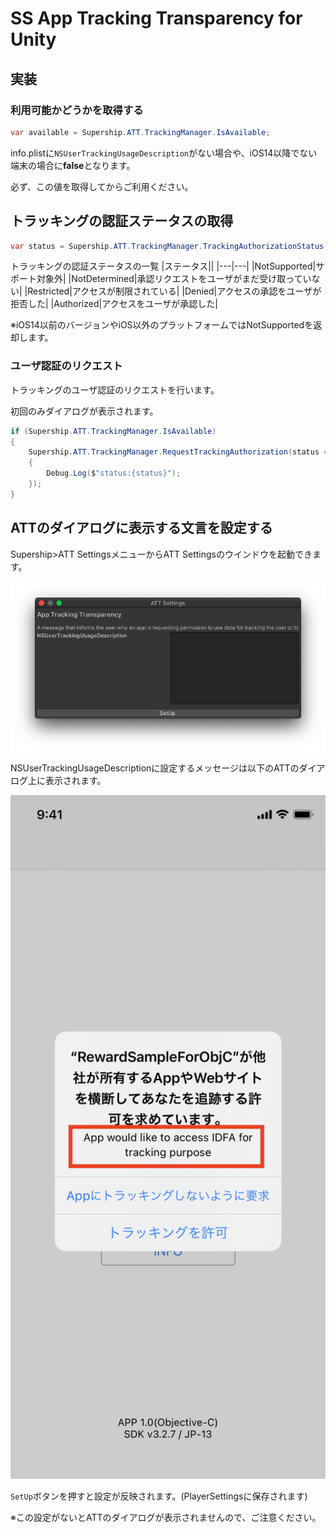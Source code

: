 # SS App Tracking Transparency for Unity
## 実装
### 利用可能かどうかを取得する
```cs
var available = Supership.ATT.TrackingManager.IsAvailable;
```
info.plistに`NSUserTrackingUsageDescription`がない場合や、iOS14以降でない端末の場合に**false**となります。

必ず、この値を取得してからご利用ください。

## トラッキングの認証ステータスの取得
```cs
var status = Supership.ATT.TrackingManager.TrackingAuthorizationStatus;
```

トラッキングの認証ステータスの一覧
|ステータス||
|---|---|
|NotSupported|サポート対象外|
|NotDetermined|承認リクエストをユーザがまだ受け取っていない|
|Restricted|アクセスが制限されている|
|Denied|アクセスの承認をユーザが拒否した|
|Authorized|アクセスをユーザが承認した|

※iOS14以前のバージョンやiOS以外のプラットフォームではNotSupportedを返却します。

### ユーザ認証のリクエスト
トラッキングのユーザ認証のリクエストを行います。

初回のみダイアログが表示されます。

```cs
if (Supership.ATT.TrackingManager.IsAvailable)
{
    Supership.ATT.TrackingManager.RequestTrackingAuthorization(status =>
    {
        Debug.Log($"status:{status}");
    });
}
```

## ATTのダイアログに表示する文言を設定する
Supership>ATT SettingsメニューからATT Settingsのウインドウを起動できます。

<img src="./images/att_settings_window.png" width="560">  

NSUserTrackingUsageDescriptionに設定するメッセージは以下のATTのダイアログ上に表示されます。

<img src="./images/att_dialog.png" width="560">

`SetUp`ボタンを押すと設定が反映されます。(PlayerSettingsに保存されます)

※この設定がないとATTのダイアログが表示されませんので、ご注意ください。